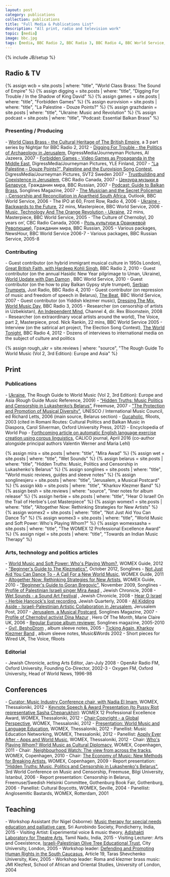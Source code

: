 ```yaml
---
layout: post
category: publications
collection: publications
title: "Full Media & Publications List"
description: "All print, radio and television work"
topic: [media]
image: bbc.jpg
tags: [media, BBC Radio 2, BBC Radio 3, BBC Radio 4, BBC World Service, BBC Russian Service, SVT2 Sweden, CBC Canada, Al Jazeera, UNESCO, Marie Claire, Jerusalem Post, Songlines, FRoots, Wired]
---
```

{% include JB/setup %}

<h2>Radio & TV</h2>
{% assign wcb = site.posts | where: "title", "World Class Brass: The Sound of Empire" %}
{% assign digging = site.posts | where: "title", "Digging For Trouble / In the Shadow of King David" %}
{% assign games = site.posts | where: "title", "Forbidden Games" %}
{% assign eurovision = site.posts | where: "title", "La Palestine - Douze Points?" %}
{% assign grazhdanin = site.posts | where: "title", "Ukraine: Music and Revolution" %}
{% assign podcast = site.posts | where: "title", "Podcast: Essential Balkan Brass" %}

<h3>Presenting / Producing</h3>
- <a href="{{wcb[0].url}}"  >World Class Brass - the Cultural Heritage of The British Empire</a>, a 3 part series by Nightjar for BBC Radio 2, 2012
- <a href="{{digging[0].url}}">Digging For Trouble - the Politics of Archaeology in Jerusalem</a>, DigressMedia/Journeyman Pictures, Al Jazeera, 2007
- <a href="{{games[0].url}}">Forbidden Games - Video Games as Propaganda in the Middle East</a>, DigressMedia/Journeyman Pictures, YLE Finland, 2007
- <a href="{{eurovision[0].url}}">"La Palestine – Douze Points?", Palestine and the Eurovision Song Contest</a>, DigressMedia/Journeyman Pictures, SVT2 Sweden 2007
- <a href="https://soundcloud.com/lemez-uploads/trust-building-initiatives-in-israeli-palestinian-arts-jerusalem">Trustbuilding and Coexistence in Jerusalem</a>, CBC Radio Canada, 2007
- <a href="https://soundcloud.com/lemez-uploads/zz3rvyat3mf1">Цензура музыки в Беларусе</a>, Гражданин мира, BBC Russian, 2007
- <a href="{{podcast[0].url}}">Podcast: Guide to Balkan Brass</a>, Songlines Magazine, 2007
- <a href="https://soundcloud.com/lemez-uploads/censorship-of-music-in-apartheid-south-africa">The Musician and the Secret Policeman - Censorship and Reconciliation in Apartheid South Africa</a>, Outlook, BBC World Service, 2006
- The IPO at 60, Front Row, Radio 4, 2006
- <a href="{{grazhdanin[0].url}}">Ukraine - Backwards to the Future</a>, 22 mins, Masterpiece, BBC World Service, 2006
- <a href="{{grazhdanin[0].url}}">Music, Technology And The Orange Revolution - Ukraine</a>, 22 mins, Masterpiece, BBC World Service, 2005 
- ‘The Culture of Chernobyl, 20 years on’, CBC Radio Canada, 2006
- <a href="{{grazhdanin[0].url}}">Роль культури в Оранжевой Революции)</a>, Гражданин мира, BBC Russian, 2005
- Various packages, NewsHour, BBC World Service 2006-7
- Various packages, BBC Russian Service, 2005-8

<h3>Contributing</h3>
- Guest contributor (on hybrid immigrant musical culture in 1950s London), <a href="https://soundcloud.com/lemez-uploads/great-british-faith#t=25:22">Great British Faith, with Hardeep Kohli Singh</a>, BBC Radio 2, 2010
- Guest contributor (on the annual Hasidic New Year pilgrimage to Uman, Ukraine), <a href="https://soundcloud.com/lemez-uploads/world-update-bbc-world-service#t=19:18">World Update with Dan Damon</a> , BBC World Service, 2010
- Guest contributor (on the how to play Balkan Gypsy style trumpet), <a href="https://soundcloud.com/lemez-uploads/serbian-trumpets#t=3:07">Serbian Trumpets</a>, Just Radio, BBC Radio 4, 2010
- Guest contributor (on repression of music and freedom of speech in Belarus), <a href="https://soundcloud.com/lemezlemez/bbc-world-service-the-beat-belarus-22022007#t=5:29">The Beat</a>, BBC World Service, 2007
- Guest contributor (on Yiddish klezmer music), <a href="https://soundcloud.com/lemez-uploads/one-equal-voice-dressing-the-mix#t=1:58">Dressing The Mix, World Music Day</a>, BBC Radio 3, 2005
- Researcher (on censorship of artists in Uzbekistan), <a href="https://vimeo.com/78374197">An Independent Mind</a>, Channel 4, dir. Rex Bloomstein, 2008 
- Researcher (on extraordinary vocal artists around the world), The Voice, part 2, Masterpiece, prod. Nick Rankin, 22 mins, BBC World Service 2005
- Interview (on the satirical art project, The Election Song Contest), <a href="https://soundcloud.com/lemezlemez/election-song-contest-report-bbc-radio-4-the-world-tonight#t=1:25">The World Tonight</a>, BBC Radio 4, 2012
- Dozens of interviews to international media on the subject of culture and politics 

{% assign rough_ukr = site.reviews | where: "source", "The Rough Guide To World Music (Vol 2, 3rd Edition): Europe and Asia" %}

<h2>Print</h2>
<h3>Publications</h3>
- <a href="{{rough_ukr[0].url}}">Ukraine</a>, The Rough Guide to World Music (Vol 2, 3rd Edition): Europe and Asia (Rough Guide Music Reference, 2009)
- <a href='http://freemuse.org/graphics/Publications/PDF/Freemuse_Belarus-report.pdf'>“Hidden Truths: Music Politics and Censorship in Lukashenko’s Belarus”</a>, Freemuse, 2007
- <a href='http://www.imc-cim.org/programmes/imc_diversity_report.pdf'>"The Protection and Promotion of Musical Diversity"</a>, UNESCO / International Music Council, ed Richard Letts, 2006 (main source, Belarus section)
- <a href="{{site.tags['Guca'][0].url}}"> Gucaholic</a>, fRoots, 2003 (cited in Romani Routes: Cultural Politics and Balkan Music in Diaspora, Carol Silverman, Oxford University Press, 2012) 
- Encyclopedia of World Pop
- <a href="https://journals.equinoxpub.com/index.php/CALICO/">Forthcoming article on automatic English language exercise creation using corpus linguistics</a>, CALICO journal, April 2016 (co-author alongside principal authors Valentin Werner and Maria Lehl)

{% assign mira = site.posts | where: "title", "Mira Awad" %}
{% assign wet = site.posts | where: "title", "Wet Sounds" %}
{% assign belarus = site.posts | where: "title", "Hidden Truths: Music, Politics and Censorship in Lukashenko's Belarus" %}
{% assign songlines = site.posts | where: "title", "World music reviews, guides and sleeve notes" %}
{% assign songlinesjeru = site.posts | where: "title", "Jerusalem, a Musical Postcard" %}
{% assign kkb = site.posts | where: "title", "Kharkov Klezmer Band" %}
{% assign besh = site.reviews | where: "source", "liner notes for album release" %}
{% assign herbie = site.posts | where: "title", "Hear O Israel! On the Trail of Herbie's Lost Masterpiece" %}
{% assign womex1 = site.posts | where: "title", "Altogether Now: Rethinking Strategies for New Artists" %}
{% assign womex2 = site.posts | where: "title", "Not Just Aid You Can Dance To" %}
{% assign womex3 = site.posts | where: "title", "World Music and Soft Power: Who's Playing Whom?" %}
{% assign womexsasha = site.posts | where: "title", "The WOMEX 12 Professional Excellence Award" %}
{% assign nigel = site.posts | where: "title", "Towards an Indian Music Therapy" %}

<h3>Arts, technology and politics articles</h3>
- <a href='{{womex3[0].url}}'>World Music and Soft Power: Who's Playing Whom?</a>, WOMEX Guide, 2012
- <a href="http://www.songlines.co.uk/documents/beginners-guides/klezmatics.pdf"> "Beginner's Guide to The Klezmatics"</a>, October 2012, Songlines 
- <a href='{{womex2[0].url}}'>Not Just Aid You Can Dance To - A Call For a New World Music</a>, WOMEX Guide, 2011
- <a href='{{womex1[0].url}}'>Altogether Now: Rethinking Strategies for New Artists</a>, WOMEX Guide, 2010
- <a href="http://www.songlines.co.uk/documents/beginners-guides/GoranBregovic.pdf"> "Beginner's Guide to Goran Bregovic"</a>, November 2009, Songlines 
- <a href="{{mira[0].url}}">Profile of Palestinian Israeli singer Mira Awad</a> , Jewish Chronicle, 2008
- <a href="{{wet[0].url}}">Wet Sounds - a Sound Art Festival</a> , Jewish Chronicle, 2008
- <a href="{{herbie[0].url}}">Hear O Israel - Herbie Hancock's lost recording</a>, Jewish Quarterly, 2008
- <a href="http://pqasb.pqarchiver.com/jpost/offers.html?url=%2Fjpost%2Fdoc%2F319604639.html%3FFMT%3DFT%26FMTS%3DABS%3AFT%26date%3DJan%2B5%252C%2B2007%26author%3DWalton%252C%2BJonathan%26pub%3DJerusalem%2BPost%26edition%3D%26startpage%3D%26desc%3DAll%2Bkidding%2Baside">All Kidding Aside - Israeli-Palestinian Artistic Collaboration in Jerusalem</a>, Jerusalem Post, 2007
- <a href="{{songlinesjeru[0].url}}">Jerusalem, a Musical Postcard</a>, Songlines Magazine, 2007
- <a href="{{IMAGE_PATH}}/MC_Apr_Hero.pdf">Profile of Chernobyl activist Dina Mazur</a> , Hero Of The Month, Marie Claire UK, 2006
-  <a href="{{songlines[0].url}}">Regular Europe album reviewer</a>, Songlines magazine, 2005-2010
- <a href="{{besh[0].url}}">Gyí!, BeshoDrom</a> , album sleeve notes, 2005 
- <a href="{{kkb[0].url}}">Ticking Again, Kharkov Klezmer Band</a> , album sleeve notes, Music&Words 2002
- Short pieces for Wired UK, The Voice, fRoots

<h3>Editorial</h3>
- Jewish Chronicle, acting Arts Editor, Jan-July 2008
- OpenAir Radio FM, Oxford University, Founding Co-Director, 2002-3
- Oxygen FM, Oxford University, Head of World News, 1996-98

<h2>Conferences</h2>
- <a href="http://www.womex.com/realwomex/main.php?id_headings=153&id_realwomex=14&subheading=190">Curator: Music Industry Conference chair, with Nadia El Imam</a>, WOMEX, Thessaloniki, 2012
- <a href="{{womexsasha[0].url}}"> Keynote Speech & Award Presentation (to Pussy Riot representative Sasha Cheparukhin)</a>: WOMEX 12 Professional Excellence Award, WOMEX, Thessaloniki, 2012
-  <a href="http://www.womex.com/virtual/piranha_arts_womex/event/copyright_a_global">Chair:Copyright - a Global Perspective</a>, WOMEX, Thessaloniki, 2012
- <a href="http://www.womex.com/virtual/piranha_womex_expo/event/mali_music_and">Presentation: World Music and Language Education</a>, WOMEX, Thessaloniki, 2012
- Panellist: Music Education Networking, WOMEX, Thessaloniki, 2012
- Panellist: <a href="http://www.womex.com/virtual/piranha_arts_womex/event/appily_ever_after">Appily Ever After - Apps and World Music</a>, WOMEX, Thessaloniki, 2012
- Chair: <a href="http://www.womex.com/virtual/piranha_arts_womex/event/whos_playing_whom">Who's Playing Whom? World Music as Cultural Diplomacy</a>, WOMEX, Copenhagen, 2011
- Chair: ,<a href="http://www.womex.com/realwomex/main.php?id_headings=111&id_realwomex=12&subheading=127">Neighbourhood Watch: The view from across the tracks</a>, WOMEX, Copenhagen, 2010
- Chair: <a href="http://www.womex.com/realwomex/fri_conference.html">The Economy of Music: New Methods for Breaking Artists</a>, WOMEX, Copenhagen, 2009
- Report presentation: <a href="{{belarus[0].url}}">"Hidden Truths: Music, Politics and Censorship in Lukashenko's Belarus"</a>, 3rd World Conference on Music and Censorship, Freemuse, Bilgi University, Istanbul, 2006
- Report presentation: Censorship in Belarus, Freemuse/Swedish Helsinki Committee, Gothenburg Book Fair, Gothenburg, 2006
- Panellist: Cultural Boycotts, WOMEX, Seville, 2004
- Panellist: Anglosemitic Bastards, WOMEX, Rotterdam, 2001

<h2>Teaching</h2>
- Workshop Assistant (for Nigel Osborne): <a href="{{nigel[0].url}}">Music therapy for special needs education and palliative care</a>, Sri Aurobindo Society, Pondicherry, India, 2015
- Visiting Artist: Experimental voice & music theory, <a href="http://www.adishaktitheatrearts.com">Adishakti Laboratory for Theatre Arts</a>, Tamil Nadu, India, 2015
- Visiting Lecturer: Arts and Coexistence, <a href="https://www.timeshighereducation.com/news/palestinians-israelis-live-and-learn-together-at-city-university-london/2006409.article">Israeli-Palestinian Olive Tree Educational Trust</a>, City University, London, 2005 
- Workshop leader: <a href="http://humanrightshouse.org/Articles/6761.html">Defending and Promoting Human Rights in the South Caucasus</a>, Article 19, Taras Shevchenko University, Kiev, 2005
- Workshop leader: Roma and klezmer brass music: JMI Klezfest, School of African and Oriental Studies, University of London, 2004 






